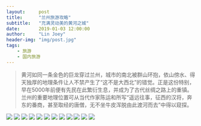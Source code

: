 ```yaml
---
layout:     post
title:      "兰州旅游攻略"
subtitle:   "充满灵动美的黄河之城"
date:       2019-01-03 12:00:00
author:     "Lin Joey"
header-img: "img/post.jpg"
tags:
    - 旅游
    - 国内旅游
---
```


>黄河如同一条金色的巨龙穿过兰州，城市的南北被群山环抱，依山傍水、得天独厚的地理条件让人不禁产生了“这不是大西北”的错觉。正是这份特别，早在5000年前便有先民在此繁衍生息，并成为了古代丝绸之路上的重镇。兰州的重要地理位置可从当代作家陈运和所写“遥远往事，征西的汉将，奔东的番商，甚至取经的唐僧，无不坐牛皮浑脱由此渡河而去”中得以窥探。

![](https://linjoey-image.oss-cn-beijing.aliyuncs.com/我是驴友-兰州_页面_01.jpg)
![](https://linjoey-image.oss-cn-beijing.aliyuncs.com/我是驴友-兰州_页面_02.jpg)
![](https://linjoey-image.oss-cn-beijing.aliyuncs.com/我是驴友-兰州_页面_03.jpg)
![](https://linjoey-image.oss-cn-beijing.aliyuncs.com/我是驴友-兰州_页面_04.jpg)
![](https://linjoey-image.oss-cn-beijing.aliyuncs.com/我是驴友-兰州_页面_05.jpg)
![](https://linjoey-image.oss-cn-beijing.aliyuncs.com/我是驴友-兰州_页面_06.jpg)
![](https://linjoey-image.oss-cn-beijing.aliyuncs.com/我是驴友-兰州_页面_07.jpg)
![](https://linjoey-image.oss-cn-beijing.aliyuncs.com/我是驴友-兰州_页面_08.jpg)
![](https://linjoey-image.oss-cn-beijing.aliyuncs.com/我是驴友-兰州_页面_09.jpg)
![](https://linjoey-image.oss-cn-beijing.aliyuncs.com/我是驴友-兰州_页面_10.jpg)
![](https://linjoey-image.oss-cn-beijing.aliyuncs.com/我是驴友-兰州_页面_11.jpg)
![](https://linjoey-image.oss-cn-beijing.aliyuncs.com/我是驴友-兰州_页面_12.jpg)

